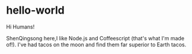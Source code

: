 # hello-world

Hi Humans!

ShenQingsong here,I like Node.js and Coffeescript (that's what I'm made of!).
I've had tacos on the moon and find them far superior to Earth tacos.
